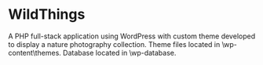 # WildThings
 A PHP full-stack application using WordPress with custom theme developed to display a nature photography collection. Theme files located in \wp-content\themes.  Database located in \wp-database.
